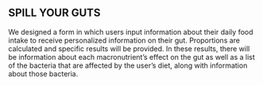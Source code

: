 ## SPILL YOUR GUTS
We designed a form in which users input information about their daily food intake to receive personalized information on their gut. Proportions are calculated and specific results will be provided. In these results, there will be information about each macronutrient’s effect on the gut as well as a list of the bacteria that are affected by the user’s diet, along with information about those bacteria.
